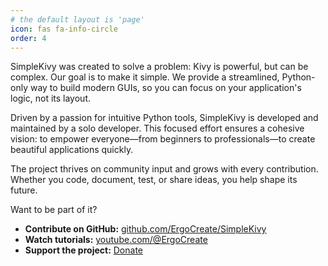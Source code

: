 ```yaml
---
# the default layout is 'page'
icon: fas fa-info-circle
order: 4
---
```


SimpleKivy was created to solve a problem: Kivy is powerful, but can be complex. Our goal is to make it simple. We provide a streamlined, Python-only way to build modern GUIs, so you can focus on your application's logic, not its layout.

Driven by a passion for intuitive Python tools, SimpleKivy is developed and maintained by a solo developer. This focused effort ensures a cohesive vision: to empower everyone—from beginners to professionals—to create beautiful applications quickly.

The project thrives on community input and grows with every contribution. Whether you code, document, test, or share ideas, you help shape its future.

Want to be part of it?
- **Contribute on GitHub:** [github.com/ErgoCreate/SimpleKivy](https://github.com/ErgoCreate/SimpleKivy)
- **Watch tutorials:** [youtube.com/@ErgoCreate](https://www.youtube.com/@ErgoCreate)
- **Support the project:** [Donate](/donate)